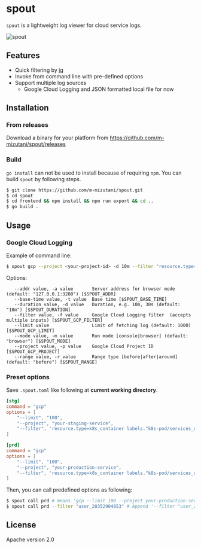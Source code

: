 # spout

`spout` is a lightweight log viewer for cloud service logs.

![spout](https://user-images.githubusercontent.com/605953/184556440-262d8a1b-cb14-47d8-b9db-357c5bfba568.gif)

## Features

- Quick filtering by [jq](https://stedolan.github.io/jq/)
- Invoke from command line with pre-defined options
- Support multiple log sources
  - Google Cloud Logging and JSON formatted local file for now

## Installation

### From releases

Download a binary for your platform from https://github.com/m-mizutani/spout/releases

### Build

`go install` can not be used to install because of requiring `npm`. You can build `spout` by following steps.

```sh
$ git clone https://github.com/m-mizutani/spout.git
$ cd spout
$ cd frontend && npm install && npm run export && cd ..
$ go build .
```

## Usage

### Google Cloud Logging

Example of command line:

```bash
$ spout gcp --project <your-project-id> -d 10m --filter "resource.type=k8s_container"
```

Options:

```
   --addr value, -a value       Server address for browser mode (default: "127.0.0.1:3280") [$SPOUT_ADDR]
   --base-time value, -t value  Base time [$SPOUT_BASE_TIME]
   --duration value, -d value   Duration, e.g. 10m, 30s (default: "10m") [$SPOUT_DURATION]
   --filter value, -f value     Google Cloud Logging filter  (accepts multiple inputs) [$SPOUT_GCP_FILTER]
   --limit value                Limit of fetching log (default: 1000) [$SPOUT_GCP_LIMIT]
   --mode value, -m value       Run mode [console|browser] (default: "browser") [$SPOUT_MODE]
   --project value, -p value    Google Cloud Project ID [$SPOUT_GCP_PROJECT]
   --range value, -r value      Range type [before|after|around] (default: "before") [$SPOUT_RANGE]
```

### Preset options

Save `.spout.toml` like following at **current working directory**.

```toml
[stg]
command = "gcp"
options = [
    "--limit", "100",
    "--project", "your-staging-service",
    "--filter", 'resource.type=k8s_container labels."k8s-pod/services_ubie_app/app"="your_app"',
]

[prd]
command = "gcp"
options = [
    "--limit", "100",
    "--project", "your-production-service",
    "--filter", 'resource.type=k8s_container labels."k8s-pod/services_ubie_app/app"="your_app"',
]
```

Then, you can call predefined options as following:

```bash
$ spout call prd # means 'gcp --limit 100 --project your-production-service ...'
$ spout call prd --filter "user_20352904853" # Append '--filter "user_20352904853"' to existing prd options
```

## License

Apache version 2.0
